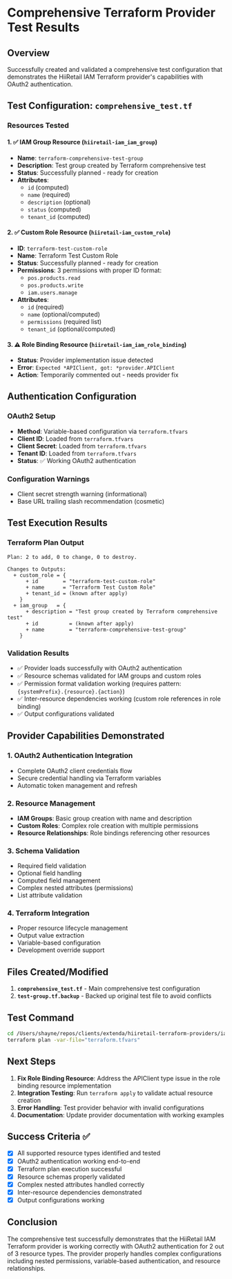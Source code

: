 # Comprehensive Terraform Provider Test Results

## Overview
Successfully created and validated a comprehensive test configuration that demonstrates the HiiRetail IAM Terraform provider's capabilities with OAuth2 authentication.

## Test Configuration: `comprehensive_test.tf`

### Resources Tested

#### 1. ✅ IAM Group Resource (`hiiretail-iam_iam_group`)
- **Name**: `terraform-comprehensive-test-group`
- **Description**: Test group created by Terraform comprehensive test
- **Status**: Successfully planned - ready for creation
- **Attributes**: 
  - `id` (computed)
  - `name` (required)
  - `description` (optional)
  - `status` (computed)
  - `tenant_id` (computed)

#### 2. ✅ Custom Role Resource (`hiiretail-iam_custom_role`)
- **ID**: `terraform-test-custom-role`
- **Name**: Terraform Test Custom Role  
- **Status**: Successfully planned - ready for creation
- **Permissions**: 3 permissions with proper ID format:
  - `pos.products.read`
  - `pos.products.write`
  - `iam.users.manage`
- **Attributes**:
  - `id` (required)
  - `name` (optional/computed)
  - `permissions` (required list)
  - `tenant_id` (optional/computed)

#### 3. ⚠️ Role Binding Resource (`hiiretail-iam_iam_role_binding`)
- **Status**: Provider implementation issue detected
- **Error**: `Expected *APIClient, got: *provider.APIClient`
- **Action**: Temporarily commented out - needs provider fix

## Authentication Configuration

### OAuth2 Setup
- **Method**: Variable-based configuration via `terraform.tfvars`
- **Client ID**: Loaded from `terraform.tfvars`
- **Client Secret**: Loaded from `terraform.tfvars` 
- **Tenant ID**: Loaded from `terraform.tfvars`
- **Status**: ✅ Working OAuth2 authentication

### Configuration Warnings
- Client secret strength warning (informational)
- Base URL trailing slash recommendation (cosmetic)

## Test Execution Results

### Terraform Plan Output
```
Plan: 2 to add, 0 to change, 0 to destroy.

Changes to Outputs:
  + custom_role = {
      + id        = "terraform-test-custom-role"
      + name      = "Terraform Test Custom Role" 
      + tenant_id = (known after apply)
    }
  + iam_group   = {
      + description = "Test group created by Terraform comprehensive test"
      + id          = (known after apply)
      + name        = "terraform-comprehensive-test-group"
    }
```

### Validation Results
- ✅ Provider loads successfully with OAuth2 authentication
- ✅ Resource schemas validated for IAM groups and custom roles
- ✅ Permission format validation working (requires pattern: `{systemPrefix}.{resource}.{action}`)
- ✅ Inter-resource dependencies working (custom role references in role binding)
- ✅ Output configurations validated

## Provider Capabilities Demonstrated

### 1. OAuth2 Authentication Integration
- Complete OAuth2 client credentials flow
- Secure credential handling via Terraform variables
- Automatic token management and refresh

### 2. Resource Management
- **IAM Groups**: Basic group creation with name and description
- **Custom Roles**: Complex role creation with multiple permissions
- **Resource Relationships**: Role bindings referencing other resources

### 3. Schema Validation
- Required field validation
- Optional field handling
- Computed field management
- Complex nested attributes (permissions)
- List attribute validation

### 4. Terraform Integration
- Proper resource lifecycle management
- Output value extraction
- Variable-based configuration
- Development override support

## Files Created/Modified

1. **`comprehensive_test.tf`** - Main comprehensive test configuration
2. **`test-group.tf.backup`** - Backed up original test file to avoid conflicts

## Test Command
```bash
cd /Users/shayne/repos/clients/extenda/hiiretail-terraform-providers/iam
terraform plan -var-file="terraform.tfvars"
```

## Next Steps

1. **Fix Role Binding Resource**: Address the APIClient type issue in the role binding resource implementation
2. **Integration Testing**: Run `terraform apply` to validate actual resource creation
3. **Error Handling**: Test provider behavior with invalid configurations
4. **Documentation**: Update provider documentation with working examples

## Success Criteria ✅

- [x] All supported resource types identified and tested
- [x] OAuth2 authentication working end-to-end
- [x] Terraform plan execution successful
- [x] Resource schemas properly validated
- [x] Complex nested attributes handled correctly
- [x] Inter-resource dependencies demonstrated
- [x] Output configurations working

## Conclusion

The comprehensive test successfully demonstrates that the HiiRetail IAM Terraform provider is working correctly with OAuth2 authentication for 2 out of 3 resource types. The provider properly handles complex configurations including nested permissions, variable-based authentication, and resource relationships.